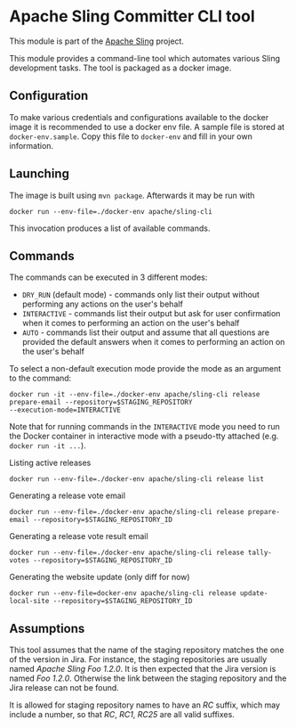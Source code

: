 # Apache Sling Committer CLI tool

This module is part of the [Apache Sling](https://sling.apache.org) project.

This module provides a command-line tool which automates various Sling development tasks. The tool is packaged
as a docker image.

## Configuration

To make various credentials and configurations available to the docker image it is recommended to use a docker env file.
A sample file is stored at `docker-env.sample`. Copy this file to `docker-env` and fill in your own information.

## Launching

The image is built using `mvn package`. Afterwards it may be run with

    docker run --env-file=./docker-env apache/sling-cli
    
This invocation produces a list of available commands.

## Commands

The commands can be executed in 3 different modes:

  * `DRY_RUN` (default mode) - commands only list their output without performing any actions on the user's behalf
  * `INTERACTIVE` - commands list their output but ask for user confirmation when it comes to performing an action on the user's behalf
  * `AUTO` - commands list their output and assume that all questions are provided the default answers when it comes to performing an 
  action on the user's behalf

To select a non-default execution mode provide the mode as an argument to the command:

    docker run -it --env-file=./docker-env apache/sling-cli release prepare-email --repository=$STAGING_REPOSITORY 
    --execution-mode=INTERACTIVE

Note that for running commands in the `INTERACTIVE` mode you need to run the Docker container in interactive mode with a pseudo-tty 
attached (e.g. `docker run -it ...`).

Listing active releases

    docker run --env-file=./docker-env apache/sling-cli release list

Generating a release vote email

    docker run --env-file=./docker-env apache/sling-cli release prepare-email --repository=$STAGING_REPOSITORY_ID
    
Generating a release vote result email

    docker run --env-file=./docker-env apache/sling-cli release tally-votes --repository=$STAGING_REPOSITORY_ID
    
Generating the website update (only diff for now)

	docker run --env-file=docker-env apache/sling-cli release update-local-site --repository=$STAGING_REPOSITORY_ID

## Assumptions

This tool assumes that the name of the staging repository matches the one of the version in Jira. For instance, the
staging repositories are usually named _Apache Sling Foo 1.2.0_. It is then expected that the Jira version is
named _Foo 1.2.0_. Otherwise the link between the staging repository and the Jira release can not be found.

It is allowed for staging repository names to have an _RC_ suffix, which may include a number, so that _RC_, _RC1_, _RC25_ are
all valid suffixes.  
